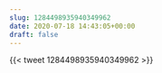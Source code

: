 ```yaml
---
slug: 1284498935940349962
date: 2020-07-18 14:43:05+00:00
draft: false
---
```


{{< tweet 1284498935940349962 >}}
